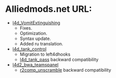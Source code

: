 # Alliedmods.net URL:  
- [l4d_VomitExtinguishing](https://forums.alliedmods.net/showpost.php?p=2715357&postcount=64)
  - Fixes.
  - Optimization.
  - Syntax update.
  - Added ru translation.
- [l4d_tank_control](https://github.com/alexberriman/l4d2-plugins/tree/master/l4d_tank_control)  
  - Migration to left4dhooks
  - [l4d_tank_pass](https://forums.alliedmods.net/showthread.php?p=2712082) backward compatibility
- [l4d2_bwa_teamspanel](https://forums.alliedmods.net/showthread.php?t=148874)  
  - [r2comp_unscramble](https://github.com/raziEiL/r2comp-standalone/blob/master/sourcemod/scripting/r2comp_unscramble.sp) backward compatibility